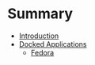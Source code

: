# Summary

* [Introduction](README.md)
* [Docked Applications](docked_applications.md)
   * [Fedora](fedora.md)


